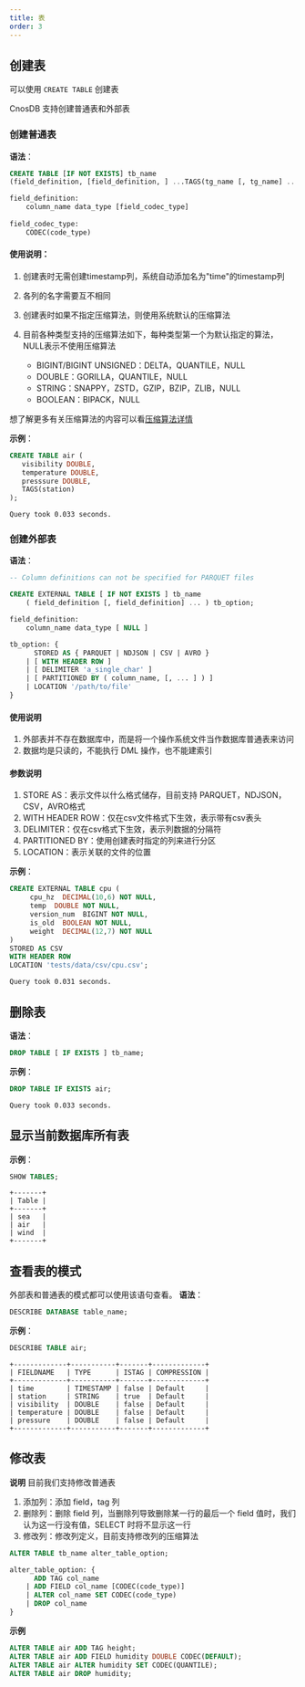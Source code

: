 ```yaml
---
title: 表
order: 3
---
```

## **创建表**

可以使用 `CREATE TABLE` 创建表

CnosDB 支持创建普通表和外部表

### **创建普通表**
**语法**：
```sql
CREATE TABLE [IF NOT EXISTS] tb_name
(field_definition, [field_definition, ] ...TAGS(tg_name [, tg_name] ...));

field_definition:
    column_name data_type [field_codec_type]
    
field_codec_type:
    CODEC(code_type)
```

#### 使用说明：

1. 创建表时无需创建timestamp列，系统自动添加名为"time"的timestamp列
2. 各列的名字需要互不相同
3. 创建表时如果不指定压缩算法，则使用系统默认的压缩算法
4. 目前各种类型支持的压缩算法如下，每种类型第一个为默认指定的算法，NULL表示不使用压缩算法

    * BIGINT/BIGINT UNSIGNED：DELTA，QUANTILE，NULL
    * DOUBLE：GORILLA，QUANTILE，NULL
    * STRING：SNAPPY，ZSTD，GZIP，BZIP，ZLIB，NULL
    * BOOLEAN：BIPACK，NULL

想了解更多有关压缩算法的内容可以看[压缩算法详情](../%23design/compress.md)

**示例**：
```sql
CREATE TABLE air (
   visibility DOUBLE,
   temperature DOUBLE,
   presssure DOUBLE,
   TAGS(station)
);
```

    Query took 0.033 seconds.

### **创建外部表**
**语法**：
```sql
-- Column definitions can not be specified for PARQUET files

CREATE EXTERNAL TABLE [ IF NOT EXISTS ] tb_name 
    ( field_definition [, field_definition] ... ) tb_option;

field_definition:
    column_name data_type [ NULL ]

tb_option: {
      STORED AS { PARQUET | NDJSON | CSV | AVRO }
    | [ WITH HEADER ROW ]
    | [ DELIMITER 'a_single_char' ]
    | [ PARTITIONED BY ( column_name, [, ... ] ) ]
    | LOCATION '/path/to/file'
}
```
#### 使用说明
1. 外部表并不存在数据库中，而是将一个操作系统文件当作数据库普通表来访问
2. 数据均是只读的，不能执行 DML 操作，也不能建索引

#### 参数说明

1. STORE AS：表示文件以什么格式储存，目前支持 PARQUET，NDJSON，CSV，AVRO格式
2. WITH HEADER ROW：仅在csv文件格式下生效，表示带有csv表头
3. DELIMITER：仅在csv格式下生效，表示列数据的分隔符
4. PARTITIONED BY：使用创建表时指定的列来进行分区
5. LOCATION：表示关联的文件的位置

**示例**：
```sql
CREATE EXTERNAL TABLE cpu (
     cpu_hz  DECIMAL(10,6) NOT NULL,
     temp  DOUBLE NOT NULL,
     version_num  BIGINT NOT NULL,
     is_old  BOOLEAN NOT NULL,
     weight  DECIMAL(12,7) NOT NULL
)
STORED AS CSV
WITH HEADER ROW
LOCATION 'tests/data/csv/cpu.csv';
```
    Query took 0.031 seconds.

## **删除表**
**语法**：
```sql
DROP TABLE [ IF EXISTS ] tb_name;
```

**示例**：
```sql
DROP TABLE IF EXISTS air;
```
    Query took 0.033 seconds.

## **显示当前数据库所有表**
**示例**：
```sql
SHOW TABLES;
```
    +-------+
    | Table |
    +-------+
    | sea   |
    | air   |
    | wind  |
    +-------+

## **查看表的模式**
外部表和普通表的模式都可以使用该语句查看。
**语法**：

```sql
DESCRIBE DATABASE table_name;
```
**示例**：
```sql
DESCRIBE TABLE air;
```
    +-------------+-----------+-------+-------------+
    | FIELDNAME   | TYPE      | ISTAG | COMPRESSION |
    +-------------+-----------+-------+-------------+
    | time        | TIMESTAMP | false | Default     |
    | station     | STRING    | true  | Default     |
    | visibility  | DOUBLE    | false | Default     |
    | temperature | DOUBLE    | false | Default     |
    | pressure    | DOUBLE    | false | Default     |
    +-------------+-----------+-------+-------------+

## **修改表**
**说明** 目前我们支持修改普通表
1. 添加列：添加 field，tag 列
2. 删除列：删除 field 列，当删除列导致删除某一行的最后一个 field 值时，我们认为这一行没有值，SELECT 时将不显示这一行
3. 修改列：修改列定义，目前支持修改列的压缩算法

```sql
ALTER TABLE tb_name alter_table_option;

alter_table_option: {
      ADD TAG col_name
    | ADD FIELD col_name [CODEC(code_type)]
    | ALTER col_name SET CODEC(code_type)
    | DROP col_name
}
```
**示例**
```sql
ALTER TABLE air ADD TAG height;
ALTER TABLE air ADD FIELD humidity DOUBLE CODEC(DEFAULT);
ALTER TABLE air ALTER humidity SET CODEC(QUANTILE);
ALTER TABLE air DROP humidity;
```

